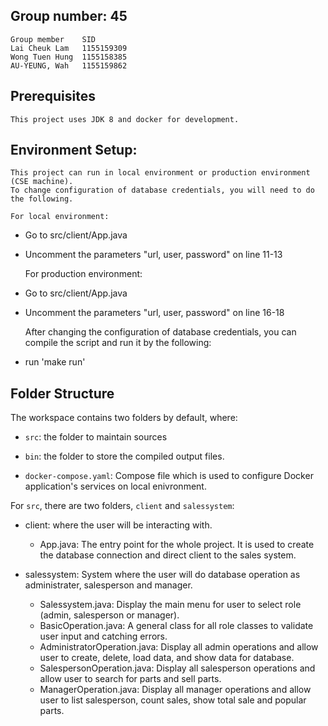 ## Group number: 45
    Group member    SID
    Lai Cheuk Lam	1155159309
    Wong Tuen Hung	1155158385
    AU-YEUNG, Wah	1155159862

## Prerequisites

    This project uses JDK 8 and docker for development.

## Environment Setup:

    This project can run in local environment or production environment (CSE machine).
    To change configuration of database credentials, you will need to do the following.

    For local environment:
- Go to src/client/App.java
- Uncomment the parameters "url, user, password" on line 11-13


    For production environment:
- Go to src/client/App.java
- Uncomment the parameters "url, user, password" on line 16-18

    After changing the configuration of database credentials, you can compile the script and run it by the following:
- run 'make run'

## Folder Structure

The workspace contains two folders by default, where:

- `src`: the folder to maintain sources

- `bin`: the folder to store the compiled output files.

- `docker-compose.yaml`: Compose file which is used to configure Docker application's services on local enivronment.

For `src`, there are two folders, `client` and `salessystem`:

- client: where the user will be interacting with.
  - App.java: The entry point for the whole project. It is used to create the database connection and direct client to the sales system.

- salessystem: System where the user will do database operation as administrater, salesperson and manager.
  - Salessystem.java: Display the main menu for user to select role (admin, salesperson or manager).
  - BasicOperation.java: A general class for all role classes to validate user input and catching errors.
  - AdministratorOperation.java: Display all admin operations and allow user to create, delete, load data, and show data for database.
  - SalespersonOperation.java: Display all salesperson operations and allow user to search for parts and sell parts.
  - ManagerOperation.java: Display all manager operations and allow user to list salesperson, count sales, show total sale and popular parts.
